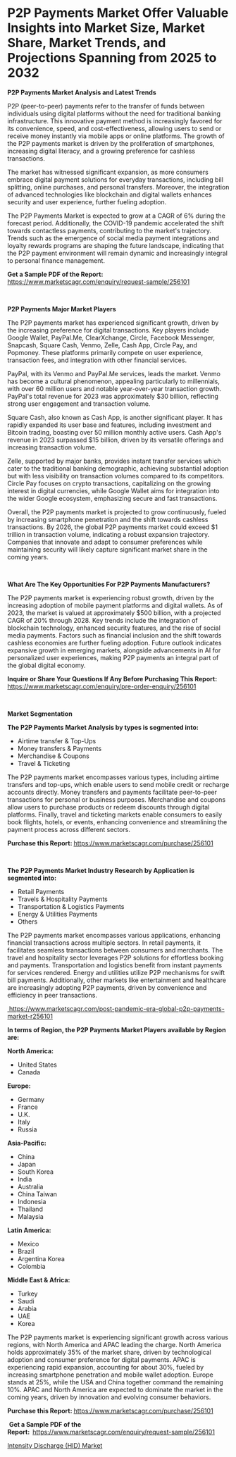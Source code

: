 <p><h1>P2P Payments Market Offer Valuable Insights into Market Size, Market Share, Market Trends, and Projections Spanning from 2025 to 2032</h1></p><p><strong>P2P Payments Market Analysis and Latest Trends</strong></p>
<p><p>P2P (peer-to-peer) payments refer to the transfer of funds between individuals using digital platforms without the need for traditional banking infrastructure. This innovative payment method is increasingly favored for its convenience, speed, and cost-effectiveness, allowing users to send or receive money instantly via mobile apps or online platforms. The growth of the P2P payments market is driven by the proliferation of smartphones, increasing digital literacy, and a growing preference for cashless transactions.</p><p>The market has witnessed significant expansion, as more consumers embrace digital payment solutions for everyday transactions, including bill splitting, online purchases, and personal transfers. Moreover, the integration of advanced technologies like blockchain and digital wallets enhances security and user experience, further fueling adoption. </p><p>The P2P Payments Market is expected to grow at a CAGR of 6% during the forecast period. Additionally, the COVID-19 pandemic accelerated the shift towards contactless payments, contributing to the market's trajectory. Trends such as the emergence of social media payment integrations and loyalty rewards programs are shaping the future landscape, indicating that the P2P payment environment will remain dynamic and increasingly integral to personal finance management.</p></p>
<p><strong>Get a Sample PDF of the Report:&nbsp;</strong> <a href="https://www.marketscagr.com/enquiry/request-sample/256101?utm_campaign=3561&utm_medium=2&utm_source=Github&utm_content=ia&utm_term=30032025&utm_id=p2p-payments">https://www.marketscagr.com/enquiry/request-sample/256101</a></p>
<p>&nbsp;</p>
<p><strong>P2P Payments Major Market Players</strong></p>
<p><p>The P2P payments market has experienced significant growth, driven by the increasing preference for digital transactions. Key players include Google Wallet, PayPal.Me, ClearXchange, Circle, Facebook Messenger, Snapcash, Square Cash, Venmo, Zelle, Cash App, Circle Pay, and Popmoney. These platforms primarily compete on user experience, transaction fees, and integration with other financial services.</p><p>PayPal, with its Venmo and PayPal.Me services, leads the market. Venmo has become a cultural phenomenon, appealing particularly to millennials, with over 60 million users and notable year-over-year transaction growth. PayPal's total revenue for 2023 was approximately $30 billion, reflecting strong user engagement and transaction volume.</p><p>Square Cash, also known as Cash App, is another significant player. It has rapidly expanded its user base and features, including investment and Bitcoin trading, boasting over 50 million monthly active users. Cash App's revenue in 2023 surpassed $15 billion, driven by its versatile offerings and increasing transaction volume.</p><p>Zelle, supported by major banks, provides instant transfer services which cater to the traditional banking demographic, achieving substantial adoption but with less visibility on transaction volumes compared to its competitors. Circle Pay focuses on crypto transactions, capitalizing on the growing interest in digital currencies, while Google Wallet aims for integration into the wider Google ecosystem, emphasizing secure and fast transactions.</p><p>Overall, the P2P payments market is projected to grow continuously, fueled by increasing smartphone penetration and the shift towards cashless transactions. By 2026, the global P2P payments market could exceed $1 trillion in transaction volume, indicating a robust expansion trajectory. Companies that innovate and adapt to consumer preferences while maintaining security will likely capture significant market share in the coming years.</p></p>
<p>&nbsp;</p>
<p><strong>What Are The Key Opportunities For P2P Payments Manufacturers?</strong></p>
<p><p>The P2P payments market is experiencing robust growth, driven by the increasing adoption of mobile payment platforms and digital wallets. As of 2023, the market is valued at approximately $500 billion, with a projected CAGR of 20% through 2028. Key trends include the integration of blockchain technology, enhanced security features, and the rise of social media payments. Factors such as financial inclusion and the shift towards cashless economies are further fueling adoption. Future outlook indicates expansive growth in emerging markets, alongside advancements in AI for personalized user experiences, making P2P payments an integral part of the global digital economy.</p></p>
<p><strong>Inquire or Share Your Questions If Any Before Purchasing This Report:</strong> <a href="https://www.marketscagr.com/enquiry/pre-order-enquiry/256101?utm_campaign=3561&utm_medium=2&utm_source=Github&utm_content=ia&utm_term=30032025&utm_id=p2p-payments">https://www.marketscagr.com/enquiry/pre-order-enquiry/256101</a></p>
<p>&nbsp;</p>
<p><strong>Market Segmentation</strong></p>
<p><strong>The P2P Payments Market Analysis by types is segmented into:</strong></p>
<p><ul><li>Airtime transfer & Top-Ups</li><li>Money transfers & Payments</li><li>Merchandise & Coupons</li><li>Travel & Ticketing</li></ul></p>
<p><p>The P2P payments market encompasses various types, including airtime transfers and top-ups, which enable users to send mobile credit or recharge accounts directly. Money transfers and payments facilitate peer-to-peer transactions for personal or business purposes. Merchandise and coupons allow users to purchase products or redeem discounts through digital platforms. Finally, travel and ticketing markets enable consumers to easily book flights, hotels, or events, enhancing convenience and streamlining the payment process across different sectors.</p></p>
<p><strong>Purchase this Report:&nbsp;</strong><a href="https://www.marketscagr.com/purchase/256101?utm_campaign=3561&utm_medium=2&utm_source=Github&utm_content=ia&utm_term=30032025&utm_id=p2p-payments">https://www.marketscagr.com/purchase/256101</a></p>
<p>&nbsp;</p>
<p><strong>The P2P Payments Market Industry Research by Application is segmented into:</strong></p>
<p><ul><li>Retail Payments</li><li>Travels & Hospitality Payments</li><li>Transportation & Logistics Payments</li><li>Energy & Utilities Payments</li><li>Others</li></ul></p>
<p><p>The P2P payments market encompasses various applications, enhancing financial transactions across multiple sectors. In retail payments, it facilitates seamless transactions between consumers and merchants. The travel and hospitality sector leverages P2P solutions for effortless booking and payments. Transportation and logistics benefit from instant payments for services rendered. Energy and utilities utilize P2P mechanisms for swift bill payments. Additionally, other markets like entertainment and healthcare are increasingly adopting P2P payments, driven by convenience and efficiency in peer transactions.</p></p>
<p><a href="https://www.marketscagr.com/post-pandemic-era-global-p2p-payments-market-r256101?utm_campaign=3561&utm_medium=2&utm_source=Github&utm_content=ia&utm_term=30032025&utm_id=p2p-payments">&nbsp;https://www.marketscagr.com/post-pandemic-era-global-p2p-payments-market-r256101</a></p>
<p><strong>In terms of Region, the P2P Payments Market Players available by Region are:</strong></p>
<p>
    <p> <strong> North America: </strong>
        <ul>
            <li>United States</li>
            <li>Canada</li>
        </ul>
        </p> 
    <p> <strong> Europe: </strong>
        <ul>
            <li>Germany</li>
            <li>France</li>
            <li>U.K.</li>
            <li>Italy</li>
            <li>Russia</li>
        </ul>
        </p> 
    <p> <strong> Asia-Pacific: </strong>
        <ul>
            <li>China</li>
            <li>Japan</li>
            <li>South Korea</li>
            <li>India</li>
            <li>Australia</li>
            <li>China Taiwan</li>
            <li>Indonesia</li>
            <li>Thailand</li>
            <li>Malaysia</li>
        </ul>
        </p> 
    <p> <strong> Latin America: </strong>
        <ul>
            <li>Mexico</li>
            <li>Brazil</li>
            <li>Argentina Korea</li>
            <li>Colombia</li>
        </ul>
        </p> 
    <p> <strong> Middle East & Africa: </strong>
        <ul>
            <li>Turkey</li>
            <li>Saudi</li>
            <li>Arabia</li>
            <li>UAE</li>
            <li>Korea</li>
        </ul>
    </p>
    </p>
<p><p>The P2P payments market is experiencing significant growth across various regions, with North America and APAC leading the charge. North America holds approximately 35% of the market share, driven by technological adoption and consumer preference for digital payments. APAC is experiencing rapid expansion, accounting for about 30%, fueled by increasing smartphone penetration and mobile wallet adoption. Europe stands at 25%, while the USA and China together command the remaining 10%. APAC and North America are expected to dominate the market in the coming years, driven by innovation and evolving consumer behaviors.</p></p>
<p><strong>Purchase this Report: </strong><a href="https://www.marketscagr.com/purchase/256101?utm_campaign=3561&utm_medium=2&utm_source=Github&utm_content=ia&utm_term=30032025&utm_id=p2p-payments">https://www.marketscagr.com/purchase/256101</a></p>
<p>&nbsp;<strong>Get a Sample PDF of the Report:&nbsp;&nbsp;</strong><a href="https://www.marketscagr.com/enquiry/request-sample/256101?utm_campaign=3561&utm_medium=2&utm_source=Github&utm_content=ia&utm_term=30032025&utm_id=p2p-payments">https://www.marketscagr.com/enquiry/request-sample/256101</a></p>
<p><strong></strong></p>
<p><p><a href="https://github.com/beyeagamizjp/Market-Research-Report-List-1/blob/main/intensity-discharge-hid-market.md?utm_campaign=3561&utm_medium=2&utm_source=Github&utm_content=ia&utm_term=30032025&utm_id=p2p-payments">Intensity Discharge (HID) Market</a></p></p>